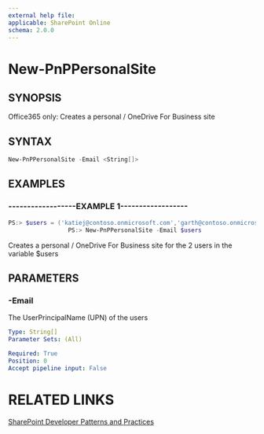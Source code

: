 ```yaml
---
external help file:
applicable: SharePoint Online
schema: 2.0.0
---
```

# New-PnPPersonalSite

## SYNOPSIS
Office365 only: Creates a personal / OneDrive For Business site

## SYNTAX 

```powershell
New-PnPPersonalSite -Email <String[]>
```

## EXAMPLES

### ------------------EXAMPLE 1------------------
```powershell
PS:> $users = ('katiej@contoso.onmicrosoft.com','garth@contoso.onmicrosoft.com')
                 PS:> New-PnPPersonalSite -Email $users
```

Creates a personal / OneDrive For Business site for the 2 users in the variable $users

## PARAMETERS

### -Email
The UserPrincipalName (UPN) of the users

```yaml
Type: String[]
Parameter Sets: (All)

Required: True
Position: 0
Accept pipeline input: False
```

# RELATED LINKS

[SharePoint Developer Patterns and Practices](http://aka.ms/sppnp)